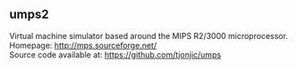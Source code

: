 ## umps2
Virtual machine simulator based around the MIPS R2/3000 microprocessor.\
Homepage: http://mps.sourceforge.net/ \
Source code available at: https://github.com/tjonjic/umps
